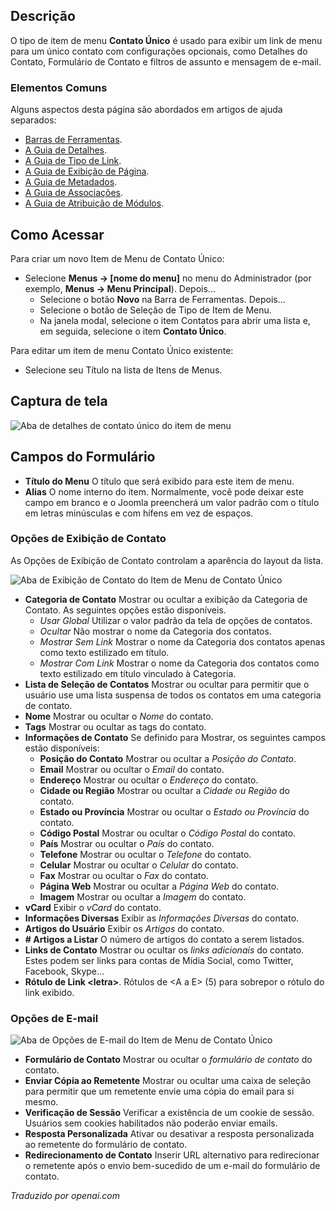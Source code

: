<!-- Filename: Help4.x:Menu_Item:_Single_Contact / Display title: Contato Único -->

## Descrição

O tipo de item de menu **Contato Único** é usado para exibir um link de menu para um único contato com configurações opcionais, como Detalhes do Contato, Formulário de Contato e filtros de assunto e mensagem de e-mail.

### Elementos Comuns

Alguns aspectos desta página são abordados em artigos de ajuda separados:

* [Barras de Ferramentas](jdocmanual?article=help/common-elements/toolbars).
* [A Guia de Detalhes](jdocmanual?article=help/menu-items-common/menu-item-details).
* [A Guia de Tipo de Link](jdocmanual?article=help/menu-items-common/menu-item-link-type).
* [A Guia de Exibição de Página](jdocmanual?article=help/menu-items-common/menu-item-page-display).
* [A Guia de Metadados](jdocmanual?article=help/menu-items-common/menu-item-metadata).
* [A Guia de Associações](jdocmanual?article=help/common-elements/edit-associations).
* [A Guia de Atribuição de Módulos](jdocmanual?article=help/menu-items-common/menu-item-module-assignment).

## Como Acessar

Para criar um novo Item de Menu de Contato Único:

- Selecione **Menus → \[nome do menu\]** no menu do Administrador
  (por exemplo, **Menus → Menu Principal**). Depois...
  - Selecione o botão **Novo** na Barra de Ferramentas. Depois...
  - Selecione o botão de Seleção de Tipo de Item de Menu.
  - Na janela modal, selecione o item Contatos para abrir uma lista e, em seguida, selecione o item **Contato Único**.

Para editar um item de menu Contato Único existente:

- Selecione seu Título na lista de Itens de Menus.

## Captura de tela

![Aba de detalhes de contato único do item de menu](../../../pt/images/menu-items/contacts-single-contact-details-tab.png)

## Campos do Formulário

- **Título do Menu** O título que será exibido para este item de menu.
- **Alias** O nome interno do item. Normalmente, você pode deixar este
  campo em branco e o Joomla preencherá um valor padrão com o título em letras minúsculas e
  com hífens em vez de espaços.

### Opções de Exibição de Contato

As Opções de Exibição de Contato controlam a aparência do layout da lista.

![Aba de Exibição de Contato do Item de Menu de Contato Único](../../../pt/images/menu-items/contacts-single-contact-contact-display-options-tab.png)

- **Categoria de Contato** Mostrar ou ocultar a exibição da Categoria de Contato.
  As seguintes opções estão disponíveis.
  - *Usar Global* Utilizar o valor padrão da tela de opções de contatos.
  - *Ocultar* Não mostrar o nome da Categoria dos contatos.
  - *Mostrar Sem Link* Mostrar o nome da Categoria dos contatos apenas como
    texto estilizado em título.
  - *Mostrar Com Link* Mostrar o nome da Categoria dos contatos como texto
    estilizado em título vinculado à Categoria.
- **Lista de Seleção de Contatos** Mostrar ou ocultar para permitir que o usuário use uma lista
  suspensa de todos os contatos em uma categoria de contato.
- **Nome** Mostrar ou ocultar o *Nome* do contato.
- **Tags** Mostrar ou ocultar as tags do contato.
- **Informações de Contato** Se definido para Mostrar, os seguintes campos estão disponíveis:
  - **Posição do Contato** Mostrar ou ocultar a *Posição do Contato*.
  - **Email** Mostrar ou ocultar o *Email* do contato.
  - **Endereço** Mostrar ou ocultar o *Endereço* do contato.
  - **Cidade ou Região** Mostrar ou ocultar a *Cidade ou Região* do contato.
  - **Estado ou Província** Mostrar ou ocultar o *Estado ou Província* do contato.
  - **Código Postal** Mostrar ou ocultar o *Código Postal* do contato.
  - **País** Mostrar ou ocultar o *País* do contato.
  - **Telefone** Mostrar ou ocultar o *Telefone* do contato.
  - **Celular** Mostrar ou ocultar o *Celular* do contato.
  - **Fax** Mostrar ou ocultar o *Fax* do contato.
  - **Página Web** Mostrar ou ocultar a *Página Web* do contato.
  - **Imagem** Mostrar ou ocultar a *Imagem* do contato.
- **vCard** Exibir o *vCard* do contato.
- **Informações Diversas** Exibir as *Informações Diversas* do contato.
- **Artigos do Usuário** Exibir os *Artigos* do contato.
- **\# Artigos a Listar** O número de artigos do contato a serem listados.
- **Links de Contato** Mostrar ou ocultar os *links adicionais* do contato. Estes podem
  ser links para contas de Mídia Social, como Twitter, Facebook, Skype...
- **Rótulo de Link \<letra\>**. Rótulos de \<A a E\> (5) para sobrepor o rótulo do link exibido.

### Opções de E-mail

![Aba de Opções de E-mail do Item de Menu de Contato Único](../../../pt/images/menu-items/contacts-single-contact-mail-options-tab.png)

- **Formulário de Contato** Mostrar ou ocultar o *formulário de contato* do contato.
- **Enviar Cópia ao Remetente** Mostrar ou ocultar uma caixa
  de seleção para permitir que um remetente envie uma cópia do email para si mesmo.
- **Verificação de Sessão** Verificar a existência de um cookie de sessão. Usuários sem
  cookies habilitados não poderão enviar emails.
- **Resposta Personalizada** Ativar ou desativar a resposta personalizada ao remetente do formulário
  de contato.
- **Redirecionamento de Contato** Inserir URL alternativo para redirecionar o remetente
  após o envio bem-sucedido de um e-mail do formulário de contato.

*Traduzido por openai.com*


